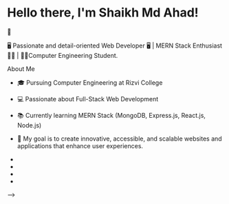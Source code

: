 <h1>Hello there, I'm Shaikh Md Ahad!</h1> 👋

🖥 Passionate and detail-oriented Web Developer 🖥 | MERN Stack Enthusiast 👨‍💻 | 👨‍🎓Computer Engineering Student.


About Me

- 🎓 Pursuing Computer Engineering at Rizvi College
- 💻 Passionate about Full-Stack Web Development 
- 📚 Currently learning MERN Stack (MongoDB, Express.js, React.js, Node.js)
- 🎯 My goal is to create innovative, accessible, and scalable websites and applications that enhance user experiences.
- 

- 
-  
- 
-->
